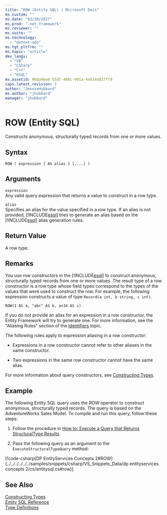 ```yaml
---
title: "ROW (Entity SQL) | Microsoft Docs"
ms.custom: ""
ms.date: "03/30/2017"
ms.prod: ".net-framework"
ms.reviewer: ""
ms.suite: ""
ms.technology: 
  - "dotnet-ado"
ms.tgt_pltfrm: ""
ms.topic: "article"
dev_langs: 
  - "VB"
  - "CSharp"
  - "C++"
  - "ESQL"
ms.assetid: 06da96e8-55d7-486c-991a-4e514d837ff9
caps.latest.revision: 3
author: "JennieHubbard"
ms.author: "jhubbard"
manager: "jhubbard"
---
```

# ROW (Entity SQL)
Constructs anonymous, structurally typed records from one or more values.  
  
## Syntax  
  
```  
ROW ( expression [ AS alias ] [,...] )  
```  
  
## Arguments  
 `expression`  
 Any valid query expression that returns a value to construct in a row type.  
  
 `alias`  
 Specifies an alias for the value specified in a row type. If an alias is not provided, [!INCLUDE[esql](../../../../../../includes/esql-md.md)] tries to generate an alias based on the [!INCLUDE[esql](../../../../../../includes/esql-md.md)] alias generation rules.  
  
## Return Value  
 A row type.  
  
## Remarks  
 You use row constructors in the [!INCLUDE[esql](../../../../../../includes/esql-md.md)] to construct anonymous, structurally typed records from one or more values. The result type of a row constructor is a row type whose field types correspond to the types of the values that were used to construct the row. For example, the following expression constructs a value of type `Record(a int, b string, c int)`.  
  
```  
ROW(1 AS a, "abc" AS b, a+34 AS c)  
```  
  
 If you do not provide an alias for an expression in a row constructor, the Entity Framework will try to generate one. For more information, see the "Aliasing Rules" section of the [Identifiers](../../../../../../docs/framework/data/adonet/ef/language-reference/identifiers-entity-sql.md) topic.  
  
 The following rules apply to expression aliasing in a row constructor:  
  
-   Expressions in a row constructor cannot refer to other aliases in the same constructor.  
  
-   Two expressions in the same row constructor cannot have the same alias.  
  
 For more information about query constructors, see [Constructing Types](../../../../../../docs/framework/data/adonet/ef/language-reference/constructing-types-entity-sql.md).  
  
## Example  
 The following Entity SQL query uses the ROW operator to construct anonymous, structurally typed records. The query is based on the AdventureWorks Sales Model. To compile and run this query, follow these steps:  
  
1.  Follow the procedure in [How to: Execute a Query that Returns StructuralType Results](../../../../../../docs/framework/data/adonet/ef/how-to-execute-a-query-that-returns-structuraltype-results.md).  
  
2.  Pass the following query as an argument to the `ExecuteStructuralTypeQuery` method:  
  
 [!code-csharp[DP EntityServices Concepts 2#ROW](../../../../../../samples/snippets/csharp/VS_Snippets_Data/dp entityservices concepts 2/cs/entitysql.cs#row)]  
  
## See Also  
 [Constructing Types](../../../../../../docs/framework/data/adonet/ef/language-reference/constructing-types-entity-sql.md)   
 [Entity SQL Reference](../../../../../../docs/framework/data/adonet/ef/language-reference/entity-sql-reference.md)   
 [Type Definitions](../../../../../../docs/framework/data/adonet/ef/language-reference/type-definitions-entity-sql.md)
